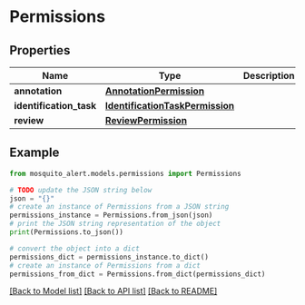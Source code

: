 # Permissions


## Properties

Name | Type | Description | Notes
------------ | ------------- | ------------- | -------------
**annotation** | [**AnnotationPermission**](AnnotationPermission.md) |  | 
**identification_task** | [**IdentificationTaskPermission**](IdentificationTaskPermission.md) |  | 
**review** | [**ReviewPermission**](ReviewPermission.md) |  | 

## Example

```python
from mosquito_alert.models.permissions import Permissions

# TODO update the JSON string below
json = "{}"
# create an instance of Permissions from a JSON string
permissions_instance = Permissions.from_json(json)
# print the JSON string representation of the object
print(Permissions.to_json())

# convert the object into a dict
permissions_dict = permissions_instance.to_dict()
# create an instance of Permissions from a dict
permissions_from_dict = Permissions.from_dict(permissions_dict)
```
[[Back to Model list]](../README.md#documentation-for-models) [[Back to API list]](../README.md#documentation-for-api-endpoints) [[Back to README]](../README.md)


